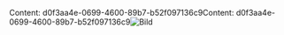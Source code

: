 <span data-ttu-id="97c66-101">Content: d0f3aa4e-0699-4600-89b7-b52f097136c9</span><span class="sxs-lookup"><span data-stu-id="97c66-101">Content: d0f3aa4e-0699-4600-89b7-b52f097136c9</span></span>![Bild](5605d667-496b-4bdb-ad5d-c22ccc237d23.png)
